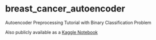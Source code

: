 # breast_cancer_autoencoder
Autoencoder Preprocessing Tutorial with Binary Classification Problem

Also publicly available as a [Kaggle Notebook](https://www.kaggle.com/afajohn/autoencoder-preprocessing-denoising)
